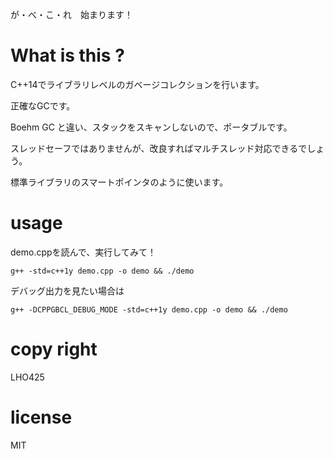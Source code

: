 が・べ・こ・れ　始まります！

# What is this ?
C++14でライブラリレベルのガベージコレクションを行います。

正確なGCです。

Boehm GC と違い、スタックをスキャンしないので、ポータブルです。

スレッドセーフではありませんが、改良すればマルチスレッド対応できるでしょう。

標準ライブラリのスマートポインタのように使います。

# usage
demo.cppを読んで、実行してみて！

    g++ -std=c++1y demo.cpp -o demo && ./demo

デバッグ出力を見たい場合は

    g++ -DCPPGBCL_DEBUG_MODE -std=c++1y demo.cpp -o demo && ./demo

# copy right
LHO425

# license
MIT
